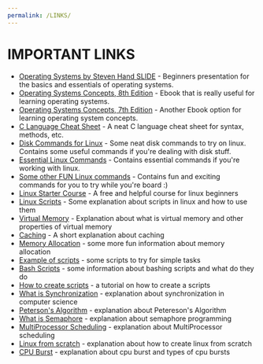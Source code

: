```yaml
---
permalink: /LINKS/
---
```


# IMPORTANT LINKS
- [Operating Systems by Steven Hand SLIDE](https://www.cl.cam.ac.uk/teaching/1011/OpSystems/os1a-slides.pdf) - Beginners presentation for the basics and essentials of operating systems.
- [Operating Systems Concepts, 8th Edition](http://web.cse.ohio-state.edu/~soundarajan.1/courses/3430/silberschatz8thedition.pdf) -  Ebook that is really useful for learning operating systems.
- [Operating Systems Concepts, 7th Edition](http://www.cs.put.poznan.pl/akobusinska/downloads/Operating_Systems_Concepts.pdf) - Another Ebook option for learning operating system concepts.
- [C Language Cheat Sheet](https://developerinsider.co/c-programming-language-cheat-sheet/) - A neat C language cheat sheet for syntax, methods, etc.
- [Disk Commands for Linux](https://www.binarytides.com/linux-command-check-disk-partitions/) - Some neat disk commands to try on linux. Contains some useful commands if you're dealing with disk stuff.
- [Essential Linux Commands](https://www.howtogeek.com/412055/37-important-linux-commands-you-should-know/) - Contains essential commands if you're working with linux.
- [Some other FUN Linux commands](https://www.lifewire.com/linux-commands-for-navigating-file-system-4027320) - Contains fun and exciting commands for you to try while you're board :)
- [Linux Starter Course](https://training.linuxfoundation.org/training/introduction-to-linux/) - A free and helpful course for linux beginners
- [Linux Scripts](https://docs.csc.fi/support/tutorials/env-guide/linux-bash-scripts/) - Some explanation about scripts in linux and how to use them
- [Virtual Memory](https://en.wikipedia.org/wiki/Virtual_memory) - Explanation about what is virtual memory and other properties of virtual memory
- [Caching](https://www.tutorialspoint.com/What-is-caching) - A short explanation about caching
- [Memory Allocation](https://www.tutorialspoint.com/operating_system/os_memory_management.htm) - some more fun information about memory allocation
- [Example of scripts](https://www.linuxtopia.org/online_books/advanced_bash_scripting_guide/internal.html) - some scripts to try for simple tasks
- [Bash Scripts](https://ryanstutorials.net/bash-scripting-tutorial/bash-script.php) - some information about bashing scripts and what do they do
- [How to create scripts](https://www.guru99.com/introduction-to-shell-scripting.html) - a tutorial on how to create a scripts
- [What is Synchronization](https://en.wikipedia.org/wiki/Synchronization_(computer_science)) - explanation about synchronization in computer science
- [Peterson's Algorithm](https://en.wikipedia.org/wiki/Peterson%27s_algorithm) - explanation about Petereson's Algorithm
- [What is Semaphore](https://en.wikipedia.org/wiki/Semaphore_(programming)#:~:text=In%20computer%20science%2C%20a%20semaphore,as%20a%20multitasking%20operating%20system.&text=That%20system%20eventually%20became%20known%20as%20THE%20multiprogramming%20system.) - explanation about semaphore programming
- [MultiProcessor Scheduling](https://binaryterms.com/multiple-processor-scheduling.html#:~:text=Multiple%20processor%20scheduling%20or%20multiprocessor,it%20makes%20scheduling%20more%20complex.) - explanation about MultiProcessor scheduling
- [Linux from scratch](https://www.linuxfromscratch.org/lfs/view/11.0/) - explanation about how to create linux from scratch
- [CPU Burst](http://www2.cs.uregina.ca/~hamilton/courses/330/notes/scheduling/scheduling.html#:~:text=CPU%20burst%3A%20the%20amount%20of,%2FO%20bound%20(i.e.%20vi)) - explanation about cpu burst and types of cpu bursts